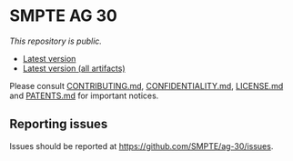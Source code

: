 # SMPTE AG 30

_This repository is *public*._

* [Latest version](https://doc.smpte-doc.org/ag-30/main/)
* [Latest version (all artifacts)](https://doc.smpte-doc.org/ag-30/main/pub-artifacts.html)

Please consult [CONTRIBUTING.md](./CONTRIBUTING.md), [CONFIDENTIALITY.md](./CONFIDENTIALITY.md), [LICENSE.md](./LICENSE.md) and
[PATENTS.md](./PATENTS.md) for important notices.

## Reporting issues

Issues should be reported at <https://github.com/SMPTE/ag-30/issues>.

